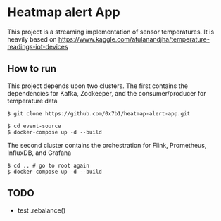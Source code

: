 # Heatmap alert App

This project is a streaming implementation of sensor temperatures. It is heavily based on https://www.kaggle.com/atulanandjha/temperature-readings-iot-devices

## How to run

This project depends upon two clusters.
The first contains the dependencies for Kafka, Zookeeper, and the consumer/producer for temperature data 

```shell script
$ git clone https://github.com/0x7b1/heatmap-alert-app.git
```


```shell script
$ cd event-source
$ docker-compose up -d --build
```

The second cluster contains the orchestration for Flink, Prometheus, InfluxDB, and Grafana

```shell script
$ cd .. # go to root again
$ docker-compose up -d --build
```

## TODO

- test .rebalance()
